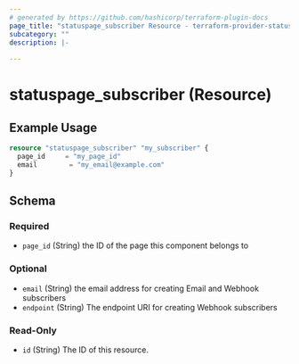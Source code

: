 ```yaml
---
# generated by https://github.com/hashicorp/terraform-plugin-docs
page_title: "statuspage_subscriber Resource - terraform-provider-statuspage"
subcategory: ""
description: |-
  
---
```


# statuspage_subscriber (Resource)



## Example Usage

```terraform
resource "statuspage_subscriber" "my_subscriber" {
  page_id     = "my_page_id"
  email        = "my_email@example.com"
}
```

<!-- schema generated by tfplugindocs -->
## Schema

### Required

- `page_id` (String) the ID of the page this component belongs to

### Optional

- `email` (String) the email address for creating Email and Webhook subscribers
- `endpoint` (String) The endpoint URI for creating Webhook subscribers

### Read-Only

- `id` (String) The ID of this resource.
